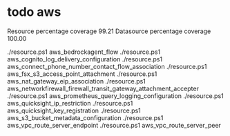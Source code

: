 # todo aws

Resource percentage coverage   99.21
Datasource percentage coverage 100.00

./resource.ps1 aws_bedrockagent_flow
./resource.ps1 aws_cognito_log_delivery_configuration
./resource.ps1 aws_connect_phone_number_contact_flow_association
./resource.ps1 aws_fsx_s3_access_point_attachment
./resource.ps1 aws_nat_gateway_eip_association
./resource.ps1 aws_networkfirewall_firewall_transit_gateway_attachment_accepter
./resource.ps1 aws_prometheus_query_logging_configuration
./resource.ps1 aws_quicksight_ip_restriction
./resource.ps1 aws_quicksight_key_registration
./resource.ps1 aws_s3_bucket_metadata_configuration
./resource.ps1 aws_vpc_route_server_endpoint
./resource.ps1 aws_vpc_route_server_peer

